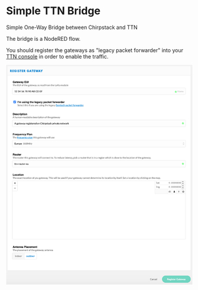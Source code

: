 # Simple TTN Bridge
Simple One-Way Bridge between Chirpstack and TTN

The bridge is a NodeRED flow.

You should register the gateways as "legacy packet forwarder" into your [TTN console](https://console.thethingsnetwork.org/gateways/register) in order to enable the traffic.


![Gateway registration](./gw-registration.png)
